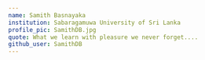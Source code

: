 ```yaml
---
name: Samith Basnayaka
institution: Sabaragamuwa University of Sri Lanka
profile_pic: SamithDB.jpg
quote: What we learn with pleasure we never forget....
github_user: SamithDB
---
```

